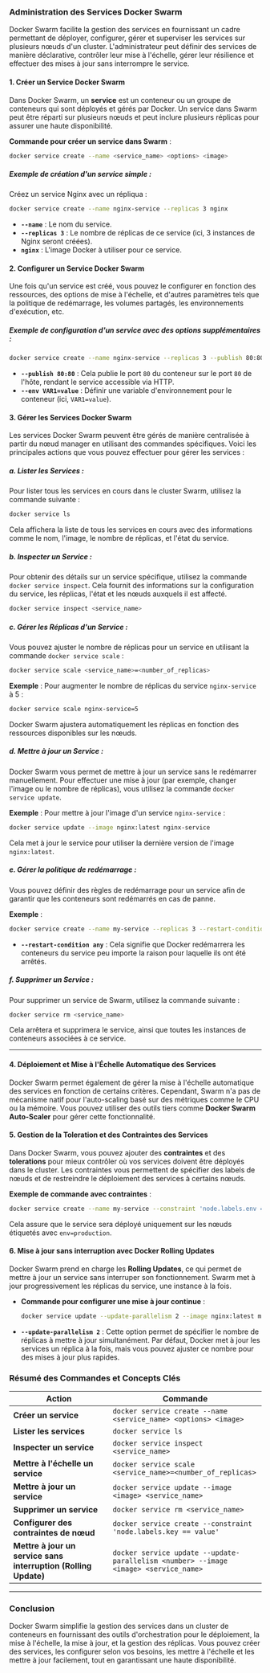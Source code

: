 ### **Administration des Services Docker Swarm**

Docker Swarm facilite la gestion des services en fournissant un cadre permettant de déployer, configurer, gérer et superviser les services sur plusieurs nœuds d'un cluster. L'administrateur peut définir des services de manière déclarative, contrôler leur mise à l'échelle, gérer leur résilience et effectuer des mises à jour sans interrompre le service.

#### **1. Créer un Service Docker Swarm**

Dans Docker Swarm, un **service** est un conteneur ou un groupe de conteneurs qui sont déployés et gérés par Docker. Un service dans Swarm peut être réparti sur plusieurs nœuds et peut inclure plusieurs réplicas pour assurer une haute disponibilité.

**Commande pour créer un service dans Swarm** :
```bash
docker service create --name <service_name> <options> <image>
```

##### **Exemple de création d'un service simple** :
Créez un service Nginx avec un répliqua :
```bash
docker service create --name nginx-service --replicas 3 nginx
```

- **`--name`** : Le nom du service.
- **`--replicas 3`** : Le nombre de réplicas de ce service (ici, 3 instances de Nginx seront créées).
- **`nginx`** : L'image Docker à utiliser pour ce service.

#### **2. Configurer un Service Docker Swarm**

Une fois qu'un service est créé, vous pouvez le configurer en fonction des ressources, des options de mise à l'échelle, et d'autres paramètres tels que la politique de redémarrage, les volumes partagés, les environnements d'exécution, etc.

##### **Exemple de configuration d'un service avec des options supplémentaires** :
```bash
docker service create --name nginx-service --replicas 3 --publish 80:80 --env VAR1=value nginx
```

- **`--publish 80:80`** : Cela publie le port `80` du conteneur sur le port `80` de l'hôte, rendant le service accessible via HTTP.
- **`--env VAR1=value`** : Définir une variable d'environnement pour le conteneur (ici, `VAR1=value`).

#### **3. Gérer les Services Docker Swarm**

Les services Docker Swarm peuvent être gérés de manière centralisée à partir du nœud manager en utilisant des commandes spécifiques. Voici les principales actions que vous pouvez effectuer pour gérer les services :

##### **a. Lister les Services** :
Pour lister tous les services en cours dans le cluster Swarm, utilisez la commande suivante :
```bash
docker service ls
```

Cela affichera la liste de tous les services en cours avec des informations comme le nom, l'image, le nombre de réplicas, et l'état du service.

##### **b. Inspecter un Service** :
Pour obtenir des détails sur un service spécifique, utilisez la commande `docker service inspect`. Cela fournit des informations sur la configuration du service, les réplicas, l'état et les nœuds auxquels il est affecté.
```bash
docker service inspect <service_name>
```

##### **c. Gérer les Réplicas d'un Service** :
Vous pouvez ajuster le nombre de réplicas pour un service en utilisant la commande `docker service scale` :
```bash
docker service scale <service_name>=<number_of_replicas>
```

**Exemple** : Pour augmenter le nombre de réplicas du service `nginx-service` à 5 :
```bash
docker service scale nginx-service=5
```

Docker Swarm ajustera automatiquement les réplicas en fonction des ressources disponibles sur les nœuds.

##### **d. Mettre à jour un Service** :
Docker Swarm vous permet de mettre à jour un service sans le redémarrer manuellement. Pour effectuer une mise à jour (par exemple, changer l'image ou le nombre de réplicas), vous utilisez la commande `docker service update`.

**Exemple** : Pour mettre à jour l'image d'un service `nginx-service` :
```bash
docker service update --image nginx:latest nginx-service
```

Cela met à jour le service pour utiliser la dernière version de l'image `nginx:latest`.

##### **e. Gérer la politique de redémarrage** :
Vous pouvez définir des règles de redémarrage pour un service afin de garantir que les conteneurs sont redémarrés en cas de panne.

**Exemple** :
```bash
docker service create --name my-service --replicas 3 --restart-condition any nginx
```

- **`--restart-condition any`** : Cela signifie que Docker redémarrera les conteneurs du service peu importe la raison pour laquelle ils ont été arrêtés.

##### **f. Supprimer un Service** :
Pour supprimer un service de Swarm, utilisez la commande suivante :
```bash
docker service rm <service_name>
```

Cela arrêtera et supprimera le service, ainsi que toutes les instances de conteneurs associées à ce service.

---

#### **4. Déploiement et Mise à l'Échelle Automatique des Services**

Docker Swarm permet également de gérer la mise à l'échelle automatique des services en fonction de certains critères. Cependant, Swarm n'a pas de mécanisme natif pour l'auto-scaling basé sur des métriques comme le CPU ou la mémoire. Vous pouvez utiliser des outils tiers comme **Docker Swarm Auto-Scaler** pour gérer cette fonctionnalité.

#### **5. Gestion de la Toleration et des Contraintes des Services**

Dans Docker Swarm, vous pouvez ajouter des **contraintes** et des **tolerations** pour mieux contrôler où vos services doivent être déployés dans le cluster. Les contraintes vous permettent de spécifier des labels de nœuds et de restreindre le déploiement des services à certains nœuds.

**Exemple de commande avec contraintes** :
```bash
docker service create --name my-service --constraint 'node.labels.env == production' my-image
```

Cela assure que le service sera déployé uniquement sur les nœuds étiquetés avec `env=production`.

#### **6. Mise à jour sans interruption avec Docker Rolling Updates**

Docker Swarm prend en charge les **Rolling Updates**, ce qui permet de mettre à jour un service sans interruper son fonctionnement. Swarm met à jour progressivement les réplicas du service, une instance à la fois.

- **Commande pour configurer une mise à jour continue** :
  ```bash
  docker service update --update-parallelism 2 --image nginx:latest my-service
  ```

- **`--update-parallelism 2`** : Cette option permet de spécifier le nombre de réplicas à mettre à jour simultanément. Par défaut, Docker met à jour les services un réplica à la fois, mais vous pouvez ajuster ce nombre pour des mises à jour plus rapides.

### **Résumé des Commandes et Concepts Clés**

| Action                                    | Commande                                                                 |
|-------------------------------------------|--------------------------------------------------------------------------|
| **Créer un service**                      | `docker service create --name <service_name> <options> <image>`           |
| **Lister les services**                   | `docker service ls`                                                      |
| **Inspecter un service**                  | `docker service inspect <service_name>`                                  |
| **Mettre à l'échelle un service**         | `docker service scale <service_name>=<number_of_replicas>`               |
| **Mettre à jour un service**              | `docker service update --image <image> <service_name>`                    |
| **Supprimer un service**                  | `docker service rm <service_name>`                                        |
| **Configurer des contraintes de nœud**    | `docker service create --constraint 'node.labels.key == value'`           |
| **Mettre à jour un service sans interruption (Rolling Update)** | `docker service update --update-parallelism <number> --image <image> <service_name>` |

---

### **Conclusion**

Docker Swarm simplifie la gestion des services dans un cluster de conteneurs en fournissant des outils d'orchestration pour le déploiement, la mise à l'échelle, la mise à jour, et la gestion des réplicas. Vous pouvez créer des services, les configurer selon vos besoins, les mettre à l'échelle et les mettre à jour facilement, tout en garantissant une haute disponibilité.